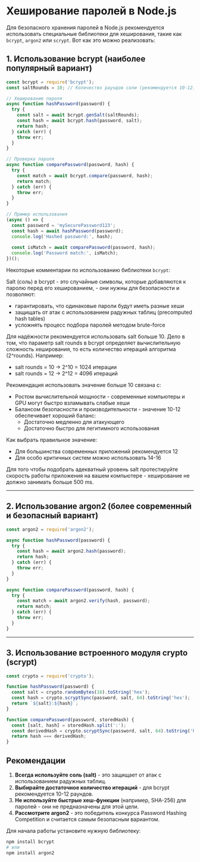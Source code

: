 # Хеширование паролей в Node.js

Для безопасного хранения паролей в Node.js рекомендуется использовать специальные библиотеки для хеширования, такие как `bcrypt`, `argon2` или `scrypt`. Вот как это можно реализовать:

## 1. Использование bcrypt (наиболее популярный вариант)

```javascript
const bcrypt = require('bcrypt');
const saltRounds = 10; // Количество раундов соли (рекомендуется 10-12)

// Хеширование пароля
async function hashPassword(password) {
  try {
    const salt = await bcrypt.genSalt(saltRounds);
    const hash = await bcrypt.hash(password, salt);
    return hash;
  } catch (err) {
    throw err;
  }
}

// Проверка пароля
async function comparePassword(password, hash) {
  try {
    const match = await bcrypt.compare(password, hash);
    return match;
  } catch (err) {
    throw err;
  }
}

// Пример использования
(async () => {
  const password = 'mySecurePassword123';
  const hash = await hashPassword(password);
  console.log('Hashed password:', hash);
  
  const isMatch = await comparePassword(password, hash);
  console.log('Password match:', isMatch);
})();
```

Некоторые комментарии по использованию библиотеки `bcrypt`:  

Salt (соль) в bcrypt - это случайные символы, которые добавляются к паролю перед его хешированием, - они нужны для безопасности и позволяют:  

- гарантировать, что одинаковые пароли будут иметь разные хеши  
- защищать от атак с использованием радужных таблиц (precomputed hash tables)  
- усложнять процесс подбора паролей методом brute-force  

Для надёжности рекомендуется использовать salt больше 10. Дело в том, что параметр salt rounds в bcrypt определяет вычислительную сложность хеширования, то есть количество итераций алгоритма (2^rounds). Например:  

- salt rounds = 10 → 2^10 = 1024 итерации  
- salt rounds = 12 → 2^12 = 4096 итераций  

Рекомендация использовать значение больше 10 связана с:  

- Ростом вычислительной мощности - современные компьютеры и GPU могут быстро взламывать слабые хеши  
- Балансом безопасности и производительности - значение 10-12 обеспечивает хороший баланс:  
  - Достаточно медленно для атакующего  
  - Достаточно быстро для легитимного использования  

Как выбрать правильное значение:  

- Для большинства современных приложений рекомендуется 12  
- Для особо критичных систем можно использовать 14-16  

Для того чтобы подобрать адекватный уровень salt протестируйте скорость работы приложения на вашем компьютере - хеширование не должно занимать больше 500 ms.  

---  

## 2. Использование argon2 (более современный и безопасный вариант)

```javascript
const argon2 = require('argon2');

async function hashPassword(password) {
  try {
    const hash = await argon2.hash(password);
    return hash;
  } catch (err) {
    throw err;
  }
}

async function comparePassword(password, hash) {
  try {
    const match = await argon2.verify(hash, password);
    return match;
  } catch (err) {
    throw err;
  }
}
```

---  

## 3. Использование встроенного модуля crypto (scrypt)

```javascript
const crypto = require('crypto');

function hashPassword(password) {
  const salt = crypto.randomBytes(16).toString('hex');
  const hash = crypto.scryptSync(password, salt, 64).toString('hex');
  return `${salt}:${hash}`;
}

function comparePassword(password, storedHash) {
  const [salt, hash] = storedHash.split(':');
  const derivedHash = crypto.scryptSync(password, salt, 64).toString('hex');
  return hash === derivedHash;
}
```

## Рекомендации

1. **Всегда используйте соль (salt)** - это защищает от атак с использованием радужных таблиц.  
2. **Выбирайте достаточное количество итераций** - для bcrypt рекомендуется 10-12 раундов.  
3. **Не используйте быстрые хеш-функции** (например, SHA-256) для паролей - они не предназначены для этой цели.  
4. **Рассмотрите argon2** - это победитель конкурса Password Hashing Competition и считается самым безопасным вариантом.  

Для начала работы установите нужную библиотеку:  

```bash
npm install bcrypt
# или
npm install argon2
```
